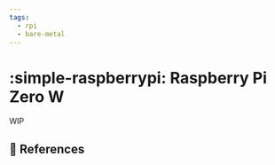 ```yaml
---
tags:
  - rpi
  - bare-metal
---
```

# :simple-raspberrypi: Raspberry Pi Zero W

WIP

## :link: References
